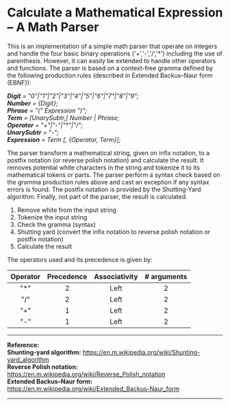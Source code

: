 # Calculate a Mathematical Expression – A Math Parser

This is an implementation of a simple math parser that operate on integers and handle the four basic binary operations ('+','-','/','*') including the use of parenthesis. However, it can easily be extended to handle other operators and functions. The parser is based on a context-free gramma defined by the following production rules (described in Extended Backus–Naur form (EBNF)):

_**Digit** = "0"|"1"|"2"|"3"|"4"|"5"|"6"|"7"|"8"|"9";_  
_**Number** = {Digit};_  
_**Phrase** = "(" Expression ")";_  
_**Term** = [UnarySubtr,] Number | Phrase;_  
_**Operator** = "+"|"-"|"*"|"/";_  
_**UnarySubtr** = "-";_  
_**Expression** = Term [, {Operator, Term}];_  


The parser transform a mathematical string, given on infix notation, to a postfix notation (or reverse polish notation) and calculate the result. It removes potential white characters in the string and tokenize it to its mathematical tokens or parts. The parser perform a syntax check based on the gramma production rules above and cast an exception if any syntax errors is found. The postfix notation is provided by the Shutting-Yard algorithm. Finally, not part of the parser, the result is calculated.


1. Remove white from the input string
2. Tokenize the input string
3. Check the gramma (syntax)
4. Shutting yard (convert the infix notation to reverse polish notation or postfix notation)
5. Calculate the result


The operators used and its precedence is given by:

Operator | Precedence | Associativity | # arguments
:------: | :--------: | :-----------: | :---------:
"*"      |  2         |     Left      |         2
"/"      |  2         |     Left      |         2
"+"      |  1         |     Left      |         2
"-"      |  1         |     Left      |         2

     
     

***
**Reference:**  
**Shunting-yard algorithm:** https://en.m.wikipedia.org/wiki/Shunting-yard_algorithm  
**Reverse Polish notation:** https://en.m.wikipedia.org/wiki/Reverse_Polish_notation  
**Extended Backus–Naur form:** https://en.m.wikipedia.org/wiki/Extended_Backus-Naur_form  
***

